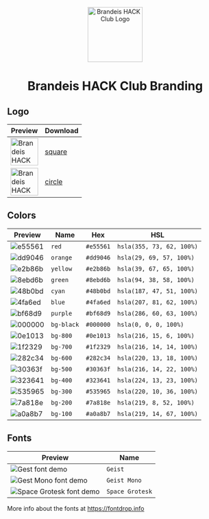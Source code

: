 <div align="center">
  <img src="./hack-logo.svg" alt="Brandeis HACK Club Logo" width="128">
  <h1>Brandeis HACK Club Branding</h1>
</div>

## Logo

| Preview                                                                                      | Download                               |
| -------------------------------------------------------------------------------------------- | -------------------------------------- |
| <img src="./logos/hack-logo.svg" alt="Brandeis HACK Club Logo" width="64">                   | [square](./logos/hack-logo.svg)        |
| <img src="./logos/hack-logo-circle.svg" alt="Brandeis HACK Club Logo (circular)" width="64"> | [circle](./logos/hack-logo-circle.svg) |

## Colors

| Preview                                      | Name       | Hex       | HSL                       |
| -------------------------------------------- | ---------- | --------- | ------------------------- |
| <img src="./colors/e55561.svg" alt="e55561"> | `red`      | `#e55561` | `hsla(355, 73, 62, 100%)` |
| <img src="./colors/dd9046.svg" alt="dd9046"> | `orange`   | `#dd9046` | `hsla(29, 69, 57, 100%)`  |
| <img src="./colors/e2b86b.svg" alt="e2b86b"> | `yellow`   | `#e2b86b` | `hsla(39, 67, 65, 100%)`  |
| <img src="./colors/8ebd6b.svg" alt="8ebd6b"> | `green`    | `#8ebd6b` | `hsla(94, 38, 58, 100%)`  |
| <img src="./colors/48b0bd.svg" alt="48b0bd"> | `cyan`     | `#48b0bd` | `hsla(187, 47, 51, 100%)` |
| <img src="./colors/4fa6ed.svg" alt="4fa6ed"> | `blue`     | `#4fa6ed` | `hsla(207, 81, 62, 100%)` |
| <img src="./colors/bf68d9.svg" alt="bf68d9"> | `purple`   | `#bf68d9` | `hsla(286, 60, 63, 100%)` |
| <img src="./colors/000000.svg" alt="000000"> | `bg-black` | `#000000` | `hsla(0, 0, 0, 100%)`     |
| <img src="./colors/0e1013.svg" alt="0e1013"> | `bg-800`   | `#0e1013` | `hsla(216, 15, 6, 100%)`  |
| <img src="./colors/1f2329.svg" alt="1f2329"> | `bg-700`   | `#1f2329` | `hsla(216, 14, 14, 100%)` |
| <img src="./colors/282c34.svg" alt="282c34"> | `bg-600`   | `#282c34` | `hsla(220, 13, 18, 100%)` |
| <img src="./colors/30363f.svg" alt="30363f"> | `bg-500`   | `#30363f` | `hsla(216, 14, 22, 100%)` |
| <img src="./colors/323641.svg" alt="323641"> | `bg-400`   | `#323641` | `hsla(224, 13, 23, 100%)` |
| <img src="./colors/535965.svg" alt="535965"> | `bg-300`   | `#535965` | `hsla(220, 10, 36, 100%)` |
| <img src="./colors/7a818e.svg" alt="7a818e"> | `bg-200`   | `#7a818e` | `hsla(219, 8, 52, 100%)`  |
| <img src="./colors/a0a8b7.svg" alt="a0a8b7"> | `bg-100`   | `#a0a8b7` | `hsla(219, 14, 67, 100%)` |

## Fonts

| Preview                                                                  | Name            |
| ------------------------------------------------------------------------ | --------------- |
| <img src="./fonts/geist-demo.svg" alt="Gest font demo">                  | `Geist`         |
| <img src="./fonts/geist-mono-demo.svg" alt="Gest Mono font demo">        | `Geist Mono`    |
| <img src="./fonts/space-grotesk-demo.svg" alt="Space Grotesk font demo"> | `Space Grotesk` |

More info about the fonts at <https://fontdrop.info>
